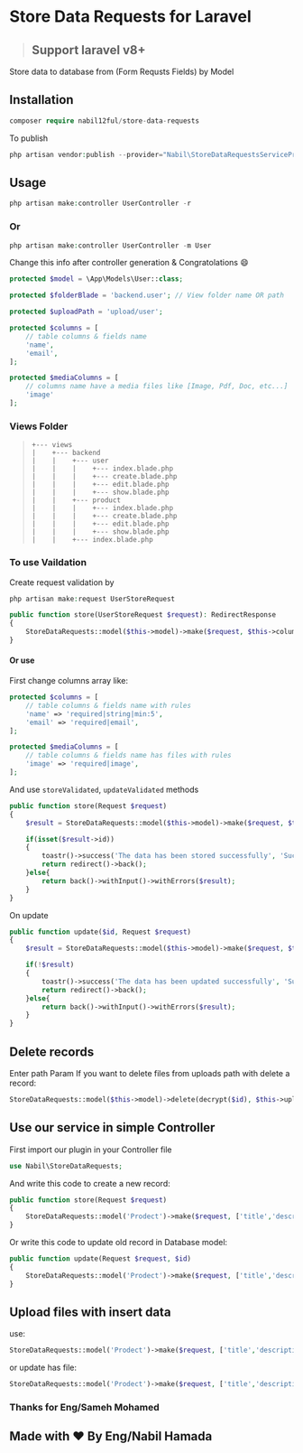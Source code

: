 # Store Data Requests for Laravel

>## Support laravel v8+

Store data to database from (Form Requsts Fields) by Model

## Installation

```php
composer require nabil12ful/store-data-requests
```
To publish
```php
php artisan vendor:publish --provider="Nabil\StoreDataRequestsServiceProvider"
```
## Usage


```php
php artisan make:controller UserController -r
```

### Or

```php
php artisan make:controller UserController -m User
```

Change this info after controller generation & Congratolations :smile:

```php
protected $model = \App\Models\User::class;

protected $folderBlade = 'backend.user'; // View folder name OR path

protected $uploadPath = 'upload/user';

protected $columns = [
	// table columns & fields name
	'name',
	'email',
];

protected $mediaColumns = [
    // columns name have a media files like [Image, Pdf, Doc, etc...]
    'image'
];
```

### Views Folder 
> ```
> +--- views
> |    +--- backend
> |    |    +--- user
> |    |    |    +--- index.blade.php
> |    |    |    +--- create.blade.php
> |    |    |    +--- edit.blade.php
> |    |    |    +--- show.blade.php
> |    |    +--- product
> |    |    |    +--- index.blade.php
> |    |    |    +--- create.blade.php
> |    |    |    +--- edit.blade.php
> |    |    |    +--- show.blade.php
> |    |    +--- index.blade.php
> ```

### To use Vaildation 
Create request validation by
```php
php artisan make:request UserStoreRequest
```

```php
public function store(UserStoreRequest $request): RedirectResponse
{
	StoreDataRequests::model($this->model)->make($request, $this->columns)->store($this->uploadPath);
}
```

#### Or use
First change columns array like:

```php
protected $columns = [
	// table columns & fields name with rules
	'name' => 'required|string|min:5',
	'email' => 'required|email',
];

protected $mediaColumns = [
	// table columns & fields name has files with rules
	'image' => 'required|image',
];
```
And use `storeValidated`, `updateValidated` methods

```php
public function store(Request $request)
{
	$result = StoreDataRequests::model($this->model)->make($request, $this->columns)->storeValidated('upload/users');

    if(isset($result->id))
    {
        toastr()->success('The data has been stored successfully', 'Success');
        return redirect()->back();
    }else{
        return back()->withInput()->withErrors($result);
    }
}
```

On update

```php
public function update($id, Request $request)
{
	$result = StoreDataRequests::model($this->model)->make($request, $this->columns, $this->mediaColumns)->updateHasFilesValidate($id, $this->uploadPath);

    if(!$result)
    {
        toastr()->success('The data has been updated successfully', 'Success');
        return redirect()->back();
    }else{
        return back()->withInput()->withErrors($result);
    }
}
```

## Delete records

Enter path Param If you want to delete files from uploads path with delete a record:
    

```php
StoreDataRequests::model($this->model)->delete(decrypt($id), $this->uploadPath);
```


## Use our service in simple Controller
First import our plugin in your Controller file
```php
use Nabil\StoreDataRequests;
```
And write this code to create a new record:

```php
public function store(Request $request)
{
	StoreDataRequests::model('Prodect')->make($request, ['title','description'])->store();
}
```

Or write this code to update old record in Database model:
```php
public function update(Request $request, $id)
{
	StoreDataRequests::model('Prodect')->make($request, ['title','description'])->update($id);
}
```
## Upload files with insert data

use:

```php
StoreDataRequests::model('Prodect')->make($request, ['title','description'], ['image'])->store('path/to/upload');
```
or update has file:

```php
StoreDataRequests::model('Prodect')->make($request, ['title','description'], ['image'])->update($id, 'path/to/upload');
```

### Thanks for Eng/Sameh Mohamed
## Made with :heart: By Eng/Nabil Hamada
